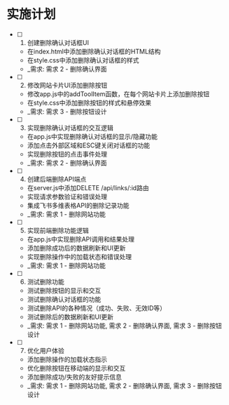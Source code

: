 # 实施计划

- [ ] 1. 创建删除确认对话框UI
  - 在index.html中添加删除确认对话框的HTML结构
  - 在style.css中添加删除确认对话框的样式
  - _需求: 需求 2 - 删除确认界面

- [ ] 2. 修改网站卡片UI添加删除按钮
  - 修改app.js中的addToolItem函数，在每个网站卡片上添加删除按钮
  - 在style.css中添加删除按钮的样式和悬停效果
  - _需求: 需求 3 - 删除按钮设计

- [ ] 3. 实现删除确认对话框的交互逻辑
  - 在app.js中实现删除确认对话框的显示/隐藏功能
  - 添加点击外部区域和ESC键关闭对话框的功能
  - 实现删除按钮的点击事件处理
  - _需求: 需求 2 - 删除确认界面

- [ ] 4. 创建后端删除API端点
  - 在server.js中添加DELETE /api/links/:id路由
  - 实现请求参数验证和错误处理
  - 集成飞书多维表格API的删除记录功能
  - _需求: 需求 1 - 删除网站功能

- [ ] 5. 实现前端删除功能逻辑
  - 在app.js中实现删除API调用和结果处理
  - 添加删除成功后的数据刷新和UI更新
  - 实现删除操作中的加载状态和错误处理
  - _需求: 需求 1 - 删除网站功能

- [ ] 6. 测试删除功能
  - 测试删除按钮的显示和交互
  - 测试删除确认对话框的功能
  - 测试删除API的各种情况（成功、失败、无效ID等）
  - 测试删除后的数据刷新和UI更新
  - _需求: 需求 1 - 删除网站功能, 需求 2 - 删除确认界面, 需求 3 - 删除按钮设计

- [ ] 7. 优化用户体验
  - 添加删除操作的加载状态指示
  - 优化删除按钮在移动端的显示和交互
  - 添加删除成功/失败的友好提示信息
  - _需求: 需求 1 - 删除网站功能, 需求 2 - 删除确认界面, 需求 3 - 删除按钮设计